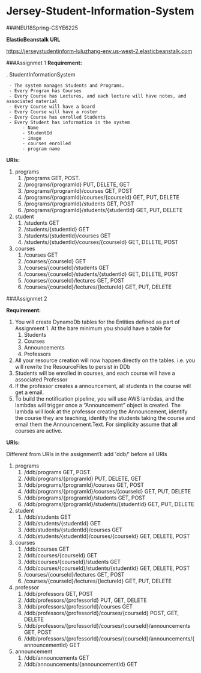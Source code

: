 # Jersey-Student-Information-System

###NEU18Spring-CSYE6225

**ElasticBeanstalk URL**

https://jerseystudentinform-luluzhang-env.us-west-2.elasticbeanstalk.com

###Assignmet 1
**Requirement:**

. StudentInformationSystem 

     - The system manages Students and Programs.
     - Every Program has Courses
     - Every Course has Lectures, and each lecture will have notes, and associated material
     - Every Course will have a board
     - Every Course will have a roster 
     - Every Course has enrolled Students
     - Every Student has information in the system 
          - Name        
          - StudentId
          - image     
          - courses enrolled
          - program name

**URIs:**

1. programs
    1. /programs    GET, POST.
    2. /programs/{programId}    PUT, DELETE, GET
    3. /programs/{programId}/courses    GET, POST
    4. /programs/{programId}/courses/{courseId}     GET, PUT, DELETE
    5. /programs/{programId}/students   GET, POST
    6. /programs/{programId}/students/{studentId}   GET, PUT, DELETE
2. student
    1. /students    GET
    2. /students/{studentId}    GET
    3. /students/{studentId}/courses    GET
    4. /students/{studentId}/courses/{courseId}     GET, DELETE, POST
3. courses
    1. /courses     GET
    2. /courses/{courseId}      GET
    3. /courses/{courseId}/students     GET
    4. /courses/{courseId}/students/{studentId}     GET, DELETE, POST
    5. /courses/{courseId}/lectures     GET, POST
    6. /courses/{courseId}/lectures/{lectureId}     GET, PUT, DELETE


###Assignmet 2

**Requirement:**
1. You will create DynamoDb tables for the Entities defined as part of Assignment 1. 
At the bare minimum you should have a table for 
    1. Students
    2. Courses
    3. Announcements
    4. Professors
2. All your resource creation will now happen directly on the tables. i.e. you will rewrite the ResourceFiles to persist in DDb
3. Students will be enrolled in courses, and each course will have a associated Professor
4. If the professor creates a announcement, all students in the course will get a email. 
5. To build the notification pipeline, you will use AWS lambdas, and the lambdas will trigger once a “Announcement” object is created. The lambda will look at the professor creating the Announcement, identify the course they are teaching, identify the students taking the course and email them the Announcement.Text. For simplicity assume that all courses are active. 

**URIs:**

Different from URIs in the assignment1: add 'ddb/' before all URIs

1. programs
    1. /ddb/programs    GET, POST.
    2. /ddb/programs/{programId}    PUT, DELETE, GET
    3. /ddb/programs/{programId}/courses    GET, POST
    4. /ddb/programs/{programId}/courses/{courseId}     GET, PUT, DELETE
    5. /ddb/programs/{programId}/students   GET, POST
    6. /ddb/programs/{programId}/students/{studentId}   GET, PUT, DELETE
2. student
    1. /ddb/students    GET
    2. /ddb/students/{studentId}    GET
    3. /ddb/students/{studentId}/courses    GET
    4. /ddb/students/{studentId}/courses/{courseId}     GET, DELETE, POST
3. courses
    1. /ddb/courses     GET
    2. /ddb/courses/{courseId}      GET
    3. /ddb/courses/{courseId}/students     GET
    4. /ddb/courses/{courseId}/students/{studentId}     GET, DELETE, POST
    5. /courses/{courseId}/lectures     GET, POST
    6. /courses/{courseId}/lectures/{lectureId}     GET, PUT, DELETE
4. professor
    1. /ddb/professors      GET, POST
    2. /ddb/professors/{professorId}    PUT, GET, DELETE
    3. /ddb/professors/{professorId}/courses       GET
    4. /ddb/professors/{professorId}/courses/{courseId}     POST, GET, DELETE
    5. /ddb/professors/{professorId}/courses/{courseId}/announcements       GET, POST
    6. /ddb/professors/{professorId}/courses/{courseId}/announcements/{announcementId}      GET
5. announcement
    1. /ddb/announcements       GET
    2. /ddb/announcements/{announcementId}       GET